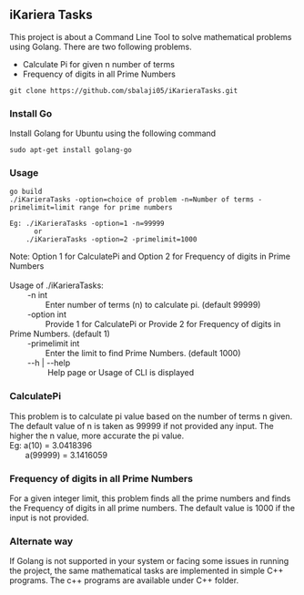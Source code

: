 ## iKariera Tasks

This project is about a Command Line Tool to solve mathematical problems using Golang. There are two following problems.
  * Calculate Pi for given n number of terms
  * Frequency of digits in all Prime Numbers

```
git clone https://github.com/sbalaji05/iKarieraTasks.git
```

### Install Go
Install Golang for Ubuntu using the following command
```
sudo apt-get install golang-go
```

### Usage

```
go build
./iKarieraTasks -option=choice of problem -n=Number of terms -primelimit=limit range for prime numbers

Eg: ./iKarieraTasks -option=1 -n=99999
      or
    ./iKarieraTasks -option=2 -primelimit=1000
```
Note: Option 1 for CalculatePi and Option 2 for Frequency of digits in Prime Numbers</br></br>
Usage of ./iKarieraTasks:</br>
  &nbsp;&nbsp;&nbsp;&nbsp;&nbsp;&nbsp;&nbsp;&nbsp;-n int </br>
  &nbsp;&nbsp;&nbsp;&nbsp;&nbsp;&nbsp;&nbsp;&nbsp;&nbsp;&nbsp;&nbsp;&nbsp;&nbsp;&nbsp;&nbsp;&nbsp;Enter number of terms (n) to calculate pi. (default 99999)</br>
  &nbsp;&nbsp;&nbsp;&nbsp;&nbsp;&nbsp;&nbsp;&nbsp;-option int</br>
  &nbsp;&nbsp;&nbsp;&nbsp;&nbsp;&nbsp;&nbsp;&nbsp;&nbsp;&nbsp;&nbsp;&nbsp;&nbsp;&nbsp;&nbsp;&nbsp;Provide 1 for CalculatePi or
	Provide 2 for Frequency of digits in Prime Numbers. (default 1)</br>
  &nbsp;&nbsp;&nbsp;&nbsp;&nbsp;&nbsp;&nbsp;&nbsp;-primelimit int</br>
  &nbsp;&nbsp;&nbsp;&nbsp;&nbsp;&nbsp;&nbsp;&nbsp;&nbsp;&nbsp;&nbsp;&nbsp;&nbsp;&nbsp;&nbsp;&nbsp;Enter the limit to find Prime Numbers. (default 1000)</br>
    &nbsp;&nbsp;&nbsp;&nbsp;&nbsp;&nbsp;&nbsp;&nbsp;--h | --help </br>
  &nbsp;&nbsp;&nbsp;&nbsp;&nbsp;&nbsp;&nbsp;&nbsp;&nbsp;&nbsp;&nbsp;&nbsp;&nbsp;&nbsp;&nbsp;&nbsp; Help page or Usage of CLI is displayed

### CalculatePi
This problem is to calculate pi value based on the number of terms n given. The default value of n is taken as 99999 if not provided any input. The higher the n value, more accurate the pi value. </br>
Eg: a(10) = 3.0418396 </br>
&nbsp;&nbsp;&nbsp;&nbsp;&nbsp;&nbsp;&nbsp;a(99999) = 3.1416059

### Frequency of digits in all Prime Numbers
For a given integer limit, this problem finds all the prime numbers and finds the Frequency of digits in all prime numbers. The default value is 1000 if the input is not provided.

### Alternate way
  If Golang is not supported in your system or facing some issues in running the project, the same mathematical tasks are implemented in simple C++ programs. The c++ programs are available under C++ folder.
